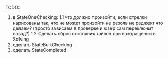 TODO: 
1. в StateOneChecking:
1.1 что должно произойти, если стрелки нарисованы так, что не может произойти не резолв не реджект что делаем? (просто зависаем в проверке и юзер сам переключит назад?)
1.2 Сделать сброс состояния тайлов при возвращении в Solving
2. сделать StateBulkChecking
3. сделать StateCompleted
